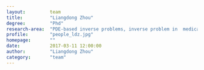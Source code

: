 ```yaml
---
layout:         team
title:          "Liangdong Zhou"
degree:         "Phd"
research-area:  "PDE-based inverse problems, inverse problem in  medical imaging,  electrical impedance tomography, applied mathematics"
profile:        "people_ldz.jpg"
homepage:       ""
date:           2017-03-11 12:00:00
author:         "Liangdong Zhou"
category:       "team"
---
```

